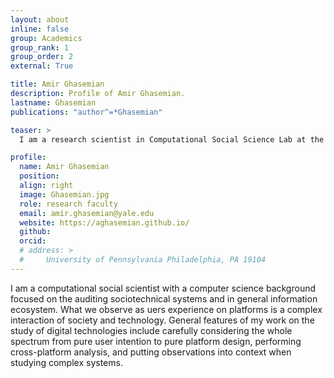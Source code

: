 ```yaml
---
layout: about
inline: false
group: Academics
group_rank: 1
group_order: 2
external: True

title: Amir Ghasemian
description: Profile of Amir Ghasemian.
lastname: Ghasemian
publications: "author^=*Ghasemian"

teaser: >
  I am a research scientist in Computational Social Science Lab at the University of Pennsylvania.

profile:
  name: Amir Ghasemian
  position:
  align: right
  image: Ghasemian.jpg
  role: research faculty
  email: amir.ghasemian@yale.edu
  website: https://aghasemian.github.io/
  github:
  orcid:
  # address: >
  #     University of Pennsylvania Philadelphia, PA 19104
---
```


I am a computational social scientist with a computer science background focused on the auditing sociotechnical systems and in general information ecosystem. What we observe as uers experience on platforms is a complex interaction of society and technology. General features of my work on the study of digital technologies include carefully considering the whole spectrum from pure user intention to pure platform design, performing cross-platform analysis, and putting observations into context when studying complex systems.
